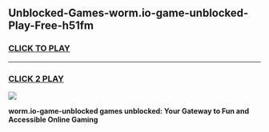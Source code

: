 
## Unblocked-Games-worm.io-game-unblocked-Play-Free-h51fm
<h3>
<a href="https://premium76.site?title=worm.io-game-unblocked&ref=23A">CLICK TO PLAY</a></h3>
<hr>

<h3>
<a href="https://premium76.site?title=worm.io-game-unblocked&ref=23A">CLICK 2 PLAY</a>
  
</h3>

<a href="https://premium76.site?title=worm.io-game-unblocked&ref=23A"><img src="https://clearcache.store/games.png"></a>


**worm.io-game-unblocked games unblocked: Your Gateway to Fun and Accessible Online Gaming**
